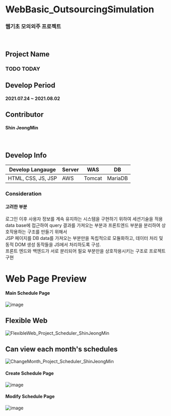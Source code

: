 # WebBasic_OutsourcingSimulation
### 웹기초 모의외주 프로젝트 
<br>

## Project Name
### TODO TODAY
## Develop Period
#### 2021.07.24 ~ 2021.08.02
## Contributor
#### Shin JeongMin
<br>

## Develop Info
|Develop Langauge|Server|WAS|DB|
|-|-|-|-|
|HTML, CSS, JS, JSP|AWS|Tomcat|MariaDB|

### Consideration
#### 고려한 부분
로그인 이후 사용자 정보를 계속 유지하는 시스템을 구현하기 위하여 세션기술을 적용  
data base에 접근하여 query 결과를 가져오는 부분과 프론트엔드 부분을 분리하여 상호작용하는 구조를 만들기 위해서  
JSP 페이지를 DB data를 가져오는 부분만을 독립적으로 모듈화하고, 데이터 처리 및 동적 DOM 생성 동작들을 JS에서 처리하도록 구성.  
프론트 엔드와 백엔드가 서로 분리되어 필요 부분만을 상호작용시키는 구조로 프로젝트 구현  


# Web Page Preview
#### Main Schedule Page
![image](https://user-images.githubusercontent.com/52451400/128207761-91378b40-5c2a-4603-a385-1b022f7b2ade.png)
## Flexible Web
![FlexibleWeb_Project_Scheduler_ShinJeongMin](https://user-images.githubusercontent.com/52451400/128212996-9040b8c0-717c-49af-89bd-b75fac23c014.gif)

## Can view each month's schedules
![ChangeMonth_Project_Scheduler_ShinJeongMin](https://user-images.githubusercontent.com/52451400/128217940-1d1de39c-02d7-45b9-a846-8a97e53830b2.gif)


#### Create Schedule Page
![image](https://user-images.githubusercontent.com/52451400/128208360-1b522971-d2c1-417e-8b99-e1aa922ad151.png)

#### Modify Schedule Page
![image](https://user-images.githubusercontent.com/52451400/128208141-cb681b7c-8f6b-4808-868b-ec74159ee985.png)

